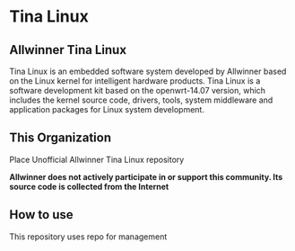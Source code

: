 # Tina Linux

## Allwinner Tina Linux

Tina Linux is an embedded software system developed by Allwinner based on the Linux kernel for intelligent hardware products. Tina Linux is a software development kit based on the openwrt-14.07 version, which includes the kernel source code, drivers, tools, system middleware and application packages for Linux system development.

## This Organization

Place Unofficial Allwinner Tina Linux repository

**Allwinner does not actively participate in or support this community. Its source code is collected from the Internet**

## How to use

This repository uses repo for management
